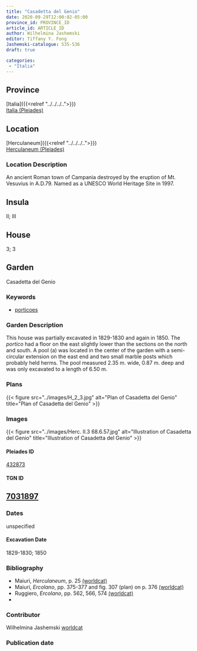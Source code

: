 ```yaml
---
title: "Casadetta del Genio"
date: 2020-09-29T12:00:02-05:00
province_id: PROVINCE_ID
article_id: ARTICLE_ID
author: Wilhelmina Jashemski
editor: Tiffany Y. Fong
Jashemski-catalogue: 535-536
draft: true

categories:
 - "Italia"
---
```


## Province

[Italia]({{<relref "../../../..">}}) \
[Italia (Pleiades)](https://pleiades.stoa.org/places/1052)


## Location

 [Herculaneum]({{<relref "../../../..">}}) \
 [Herculaneum (Pleiades)](https://pleiades.stoa.org/places/432873)

### Location Description
  An ancient Roman town of Campania destroyed by the eruption of Mt. Vesuvius in A.D.79. Named as a UNESCO World Heritage Site in 1997.



<!--### Location Description-->

<!-- LEAVE THIS BLANK FOR NOW -->

## Insula
II; III

## House
3; 3

## Garden
Casadetta del Genio

### Keywords

- [porticoes](http://vocab.getty.edu/page/aat/300004145)

### Garden Description
This house was partially excavated in 1829-1830 and again in 1850. The *portico* had a floor on the east slightly lower than the sections on the north and south. A pool (a) was located in the center of the garden with a semi-circular extension on the east end and two small marble posts which probably held herms. The pool measured 2.35 m. wide, 0.87 m. deep and was only excavated to a length of 6.50 m.

 <!--### Maps-->

<!--
OLD WAY (DO NOT USE)
![alt_text](../../images/image_name.ext)
*CAPTION*

NEW WAY ↓↓↓↓
{{< figure src="../../images/image_name.ext" alt="ALT_TEXT" title="CAPTION" >}}
-->

### Plans

{{< figure src="../images/H_2_3.jpg" alt="Plan of Casadetta del Genio" title="Plan of Casadetta del Genio" >}}

### Images
{{< figure src="../images/Herc. II.3   68.6.57.jpg" alt="Illustration of Casadetta del Genio" title="Illustration of Casadetta del Genio" >}}

#### Pleiades ID
[432873](https://pleiades.stoa.org/places/432873)

#### TGN ID
[7031897](http://vocab.getty.edu/page/tgn/7031897)
-
### Dates

unspecified

#### Excavation Date

1829-1830; 1850

### Bibliography

- Maiuri, *Herculaneum*, p. 25 [(worldcat)](http://www.worldcat.org/oclc/1107784297)
- Maiuri, *Ercolano*, pp. 375-377 and fig. 307 (plan) on p. 376 [(worldcat)](http://www.worldcat.org/oclc/490581395)
- Ruggiero, *Ercolano*, pp. 562, 566, 574 [(worldcat)](http://www.worldcat.org/oclc/18405521)
-
<!--#### Periodo ID-->

<!-- [PERIODO_ID](https://pleiades.stoa.org/places/PLEIADES_ID) -->


### Contributor

Wilhelmina Jashemski [worldcat](http://worldcat.org/identities/lccn-n80037970/)

### Publication date


<!--### Related articles-->

<!-- Links to other related articles. Leave blank for now -->